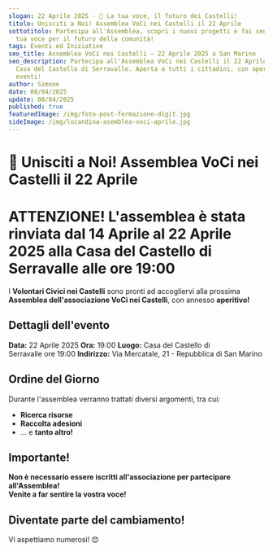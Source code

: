 ```yaml
---
slogan: 22 Aprile 2025 - 📢 La tua voce, il futuro dei Castelli!
titolo: Unisciti a Noi! Assemblea VoCi nei Castelli il 22 Aprile
sottotitolo: Partecipa all'Assemblea, scopri i nuovi progetti e fai sentire la
  tua voce per il futuro della comunità!
tags: Eventi ed Iniziative
seo_title: Assemblea VoCi nei Castelli – 22 Aprile 2025 a San Marino
seo_description: Partecipa all'Assemblea VoCi nei Castelli il 22 Aprile 2025 a
  Casa del Castello di Serravalle. Aperta a tutti i cittadini, con aperitivo e dibattito sui prossimi
  eventi!
author: Simone
date: 08/04/2025
update: 08/04/2025
published: true
featuredImage: /img/foto-post-formazione-digit.jpg
sideImage: /img/locandina-asemblea-voci-aprile.jpg
---
```


# 📢 Unisciti a Noi! Assemblea VoCi nei Castelli il 22 Aprile

# ATTENZIONE! L'assemblea è stata rinviata dal 14 Aprile al 22 Aprile 2025 alla Casa del Castello di Serravalle alle ore 19:00

I **Volontari Civici nei Castelli** sono pronti ad accogliervi alla prossima **Assemblea dell'associazione VoCi nei Castelli**, con annesso **aperitivo!**

## Dettagli dell'evento

**Data:** 22 Aprile 2025
**Ora:** 19:00
**Luogo:** Casa del Castello di Serravalle ore 19:00
**Indirizzo:** Via Mercatale, 21 - Repubblica di San Marino

## Ordine del Giorno

Durante l'assemblea verranno trattati diversi argomenti, tra cui:

- **Ricerca risorse**
- **Raccolta adesioni**
- … e **tanto altro!**

## Importante!

**Non è necessario essere iscritti all'associazione per partecipare all'Assemblea!**\
**Venite a far sentire la vostra voce!**

## **Diventate parte del cambiamento!**

Vi aspettiamo numerosi! 😊
